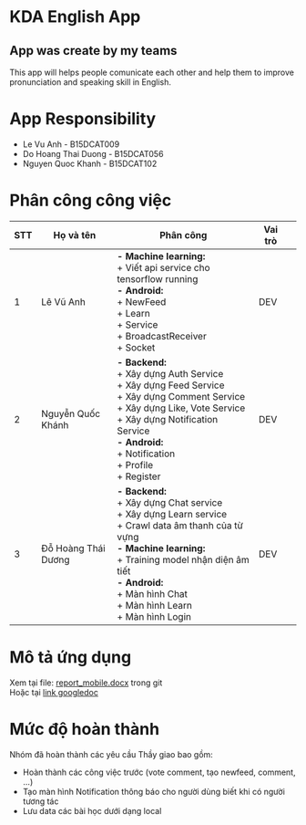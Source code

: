 # KDA English App
App was create by my teams
----
This app will helps people comunicate each other and help them to improve pronunciation and speaking skill in English.
# App Responsibility
- Le Vu Anh - B15DCAT009
- Do Hoang Thai Duong - B15DCAT056
- Nguyen Quoc Khanh - B15DCAT102
# Phân công công việc
| STT | Họ và tên           | Phân công                                                                                                                                                                                                                   | Vai trò |   |
|-----|---------------------|-----------------------------------------------------------------------------------------------------------------------------------------------------------------------------------------------------------------------------|---------|---|
| 1   | Lê Vũ Anh           | **- Machine learning:** <br> + Viết api service cho tensorflow running<br> **- Android:** <br> + NewFeed <br>  + Learn <br>  + Service <br>   + BroadcastReceiver <br>  + Socket <br>                                                                                 | DEV     |
| 2   | Nguyễn Quốc Khánh   | **- Backend:** <br>  + Xây dựng Auth Service <br>  + Xây dựng Feed Service <br>  + Xây dựng Comment Service <br> + Xây dựng Like, Vote Service <br>  + Xây dựng Notification Service <br> **- Android:** <br> + Notification <br> + Profile <br> + Register                 | DEV     |
| 3   | Đỗ Hoàng Thái Dương | **- Backend:** <br>  + Xây dựng Chat service <br> + Xây dựng Learn service <br> + Crawl data âm thanh của từ vựng <br> **- Machine learning:** <br> + Training model nhận diện âm tiết <br> **- Android:** <br> + Màn hình Chat <br> + Màn hình Learn <br> + Màn hình Login <br> | DEV     |

# Mô tả ứng dụng
Xem tại file: [report_mobile.docx](https://github.com/mobiledev2019/mp-n1_10_kdaenglish/blob/master/report_mobile.docx) trong git <br>
Hoặc tại [link googledoc](https://docs.google.com/document/d/1o8TjIsdj-_wjevYAM0KccJHhQ912MNHWeygaWQEwikQ/edit?usp=sharing) 
# Mức độ hoàn thành
Nhóm đã hoàn thành các yêu cầu Thầy giao bao gồm: <br>
+ Hoàn thành các công việc trước (vote comment, tạo newfeed, comment, ...)
+ Tạo màn hình Notification thông báo cho người dùng biết khi có người tương tác
+ Lưu data các bài học dưới dạng local <br>
